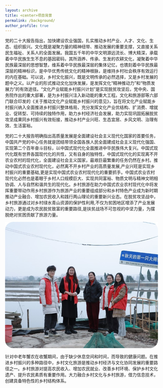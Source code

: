```yaml
---
layout: archive
title: <center>项目背景
permalink: /background/
author_profile: true
---
```


党的二十大报告指出，加快建设农业强国，扎实推动乡村产业、人才、文化、生态、组织振兴。文化既是凝聚力量的精神纽带、推动发展的重要支撑，又直接关系民生福祉、关系人的全面发展。我国五千年的中华文明源远流长、博大精深，承载着中华民族生生不息的基因密码，其所涵养、传承、生发的农耕文化，凝聚着中华民族最深层的思想智慧，维系着中华民族最深层的集体记忆，也镌刻着中华民族最深层的精神标识，是中华优秀传统文化的精神根脉，是维持乡村社会秩序有效运行的内在基础。可以说，乡村文化振兴，既是文明传承的必然选择，又是乡村发展的题中之义。以产业的形式推动文化加快发展，是发挥文化“精神推动力”和“物质发展力”的有效途径。“文化产业赋能乡村振兴计划”是实现脱贫攻坚后，党中央、国务院作出的重大部署，是为乡村振兴注入新动能的重大工程。文化和旅游部等六部门联合印发的《关于推动文化产业赋能乡村振兴的意见》，旨在将文化产业赋能乡村振兴纳入全面推进乡村振兴整体格局，充分发挥文化产业优结构、扩消费、增就业、促转型、可持续的独特作用，助力乡村经济社会发展，助力实现巩固拓展脱贫攻坚成果同乡村振兴有效衔接，推动乡村产业兴旺、生态宜居、乡风文明、治理有效、生活富裕。

党的二十大报告明确指出高质量发展是全面建设社会主义现代化国家的首要任务，中国共产党的中心任务就是团结带领全国各族人民全面建成社会主义现代化强国、实现第二个百年奋斗目标，以中国式现代化全面推进中华民族伟大复兴。中国式现代化既有世界各国现代化的共性，又有自身的独特性，中国式现代化的实现离不开农业农村的现代化，全面建设社会主义国家，最艰巨最繁重的任务仍然在乡村。推动中国式农业农村现代化，必然离不开乡村产业的高质量发展,产业兴旺是实现乡村振兴的重要基础,更是实现中国式农业农村现代化的重要抓手。中国式农业农村现代化必然也是着眼于乡村人口规模巨大、实现共同富裕、物质文明与精神文明相协调、人与自然和谐共生的现代化。乡村旅游在助力中国式农业农村现代化中将发挥重要带动作用乡村旅游作为旅游产业的重要组成部分和乡村特色产业成为新时期推动产业融合、增加农民收入和践行两山理论的重要新兴业态。在脱贫攻坚战中，乡村旅游通过对乡村绿水青山资源的保护性利用,不仅为贫困地区增添了产业发展动力，更是成为农民脱贫致富的重要路径,是扶贫战场不可忽视的中坚力量，为摆脱绝对贫困贡献了旅游力量。

![](Picture1.jpg)

针对中老年蟹农在收蟹期间，由于缺少休息空间和时间，而导致的健康问题。在推进乡村振兴的多种路径中，乡村文化旅游是推动乡村经济与文化协同发展的重要路径之一。乡村旅游对提高农民收入、增加农民就业、改善乡村环境、保护乡村文化遗产、提升农民素质有重要作用。大力融合乡村文化与乡村旅游，借力信息技术，创建具备特色性的乡村结构体系。

 

 

